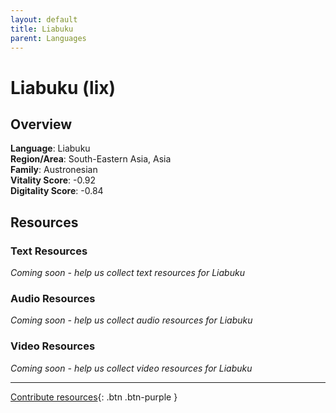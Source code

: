 ```yaml
---
layout: default
title: Liabuku
parent: Languages
---
```


# Liabuku (lix)

## Overview

**Language**: Liabuku  
**Region/Area**: South-Eastern Asia, Asia  
**Family**: Austronesian  
**Vitality Score**: -0.92  
**Digitality Score**: -0.84  

## Resources

### Text Resources
*Coming soon - help us collect text resources for Liabuku*

### Audio Resources
*Coming soon - help us collect audio resources for Liabuku*

### Video Resources
*Coming soon - help us collect video resources for Liabuku*

---

[Contribute resources](https://fairtrain.github.io/){: .btn .btn-purple }
